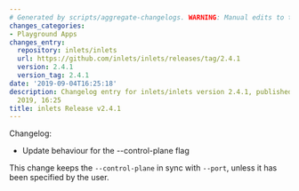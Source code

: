 ```yaml
---
# Generated by scripts/aggregate-changelogs. WARNING: Manual edits to this files will be overwritten.
changes_categories:
- Playground Apps
changes_entry:
  repository: inlets/inlets
  url: https://github.com/inlets/inlets/releases/tag/2.4.1
  version: 2.4.1
  version_tag: 2.4.1
date: '2019-09-04T16:25:18'
description: Changelog entry for inlets/inlets version 2.4.1, published on 04 September
  2019, 16:25
title: inlets Release v2.4.1
---
```


Changelog:
* Update behaviour for the --control-plane flag

This change keeps the `--control-plane` in sync with `--port`, unless it has been specified by the user.
